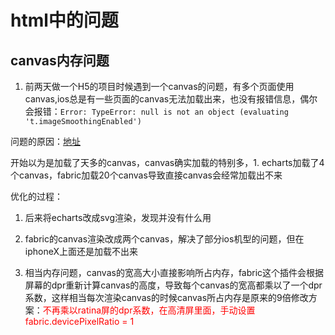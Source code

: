 # html中的问题

## canvas内存问题

1. 前两天做一个H5的项目时候遇到一个canvas的问题，有多个页面使用canvas,ios总是有一些页面的canvas无法加载出来，也没有报错信息，偶尔会报错：`Error: TypeError: null is not an object (evaluating 't.imageSmoothingEnabled') `

问题的原因：[地址](https://stackoverflow.com/questions/40482586/getcontext2d-returns-null-in-safari-10/43482153)

开始以为是加载了天多的canvas，canvas确实加载的特别多，1. echarts加载了4个canvas，fabric加载20个canvas导致直接canvas会经常加载出不来

优化的过程：

1. 后来将echarts改成svg渲染，发现并没有什么用

2. fabric的canvas渲染改成两个canvas，解决了部分ios机型的问题，但在iphoneX上面还是加载不出来

3. 相当内存问题，canvas的宽高大小直接影响所占内存，fabric这个插件会根据屏幕的dpr重新计算canvas的高度，导致每个canvas的宽高都乘以了一个dpr系数，这样相当每次渲染canvas的时候canvas所占内存是原来的9倍修改方案：<font color=red>不再乘以ratina屏的dpr系数，在高清屏里面，手动设置fabric.devicePixelRatio = 1</font>